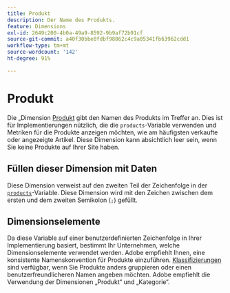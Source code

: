 ```yaml
---
title: Produkt
description: Der Name des Produkts.
feature: Dimensions
exl-id: 2649c200-4b0a-49a9-8592-9b9af72b91cf
source-git-commit: a40f30bbe8fdbf98862c4c9a05341fb63962cdd1
workflow-type: tm+mt
source-wordcount: '142'
ht-degree: 91%

---
```


# Produkt

Die „Dimension [Produkt](overview.md) gibt den Namen des Produkts im Treffer an. Dies ist für Implementierungen nützlich, die die `products`-Variable verwenden und Metriken für die Produkte anzeigen möchten, wie am häufigsten verkaufte oder angezeigte Artikel. Diese Dimension kann absichtlich leer sein, wenn Sie keine Produkte auf Ihrer Site haben.

## Füllen dieser Dimension mit Daten

Diese Dimension verweist auf den zweiten Teil der Zeichenfolge in der [`products`](/help/implement/vars/page-vars/products.md)-Variable. Diese Dimension wird mit den Zeichen zwischen dem ersten und dem zweiten Semikolon (`;`) gefüllt.

## Dimensionselemente

Da diese Variable auf einer benutzerdefinierten Zeichenfolge in Ihrer Implementierung basiert, bestimmt Ihr Unternehmen, welche Dimensionselemente verwendet werden. Adobe empfiehlt Ihnen, eine konsistente Namenskonvention für Produkte einzuführen. [Klassifizierungen](../classifications/classifications-overview.md) sind verfügbar, wenn Sie Produkte anders gruppieren oder einen benutzerfreundlicheren Namen angeben möchten. Adobe empfiehlt die Verwendung der Dimensionen „Produkt“ und „Kategorie“.
